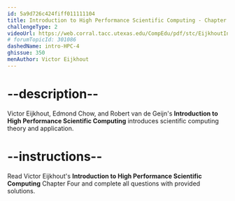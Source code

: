 ```yaml
---
id: 5a9d726c424fiff011111104
title: Introduction to High Performance Scientific Computing - Chapter 4
challengeType: 2
videoUrl: https://web.corral.tacc.utexas.edu/CompEdu/pdf/stc/EijkhoutIntroToHPC.pdf
# forumTopicId: 301086
dashedName: intro-HPC-4
ghissue: 350
menAuthor: Victor Eijkhout
---
```


# --description--

Victor Eijkhout, Edmond Chow, and Robert van de Geijn's __Introduction to High Performance Scientific Computing__ introduces scientific computing theory and application.

# --instructions--

Read Victor Eijkhout's __Introduction to High Performance Scientific Computing__ Chapter Four and complete all questions with provided solutions.